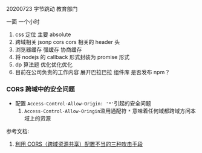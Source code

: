20200723 字节跳动 教育部门

一面 一个小时

1. css 定位 主要 absolute
2. 跨域相关 jsonp cors cors 相关的 header 头
3. 浏览器缓存 强缓存 协商缓存
4. 将 nodejs 的 callback 形式封装为 promise 形式
5. dp 算法题 优化优化优化
6. 目前在公司负责的工作内容 展开巴拉巴拉 组件库 是否发布 npm？

### CORS 跨域中的安全问题

- 配置 `Access-Control-Allow-Origin: '*'`引起的安全问题
  1. `Access-Control-Allow-Oringin`滥用通配符 `*` 意味着任何域都跨域方问本域上的资源

参考文档:

1. [利用 CORS（跨域资源共享）配置不当的三种攻击手段](https://nosec.org/home/detail/2440.html)
